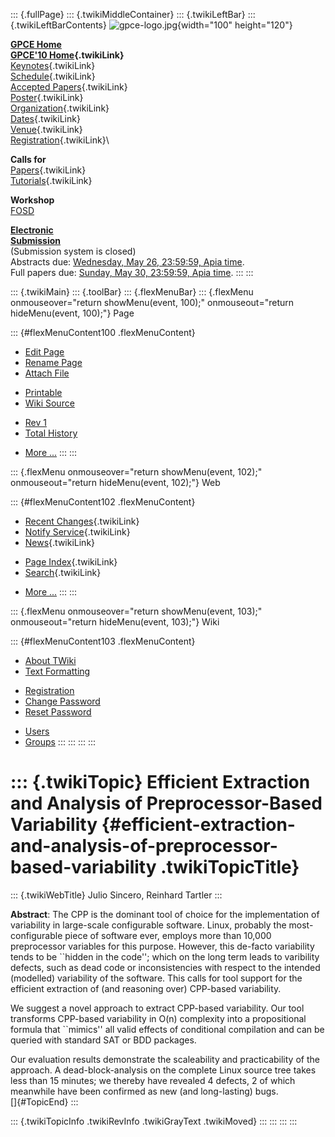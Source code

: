 ::: {.fullPage}
::: {.twikiMiddleContainer}
::: {.twikiLeftBar}
::: {.twikiLeftBarContents}
![gpce-logo.jpg](../pub/GPCE10/WebLeftBar/gpce-logo.jpg){width="100"
height="120"}

**[GPCE Home](http://program-transformation.org/Gpce)**\
**[GPCE\'10 Home](WebHome){.twikiLink}**\
[Keynotes](KeynoteSpeakers){.twikiLink}\
[Schedule](ConferenceProgram){.twikiLink}\
[Accepted Papers](AcceptedPapers){.twikiLink}\
[Poster](Poster){.twikiLink}\
[Organization](ConferenceOrganization){.twikiLink}\
[Dates](ImportantDates){.twikiLink}\
[Venue](ConferenceVenue){.twikiLink}\
[Registration](ConferenceRegistration){.twikiLink}\

**Calls for**\
[Papers](CallForPapers){.twikiLink}\
[Tutorials](CallForTutorials){.twikiLink}

**Workshop**\
[FOSD](http://www.infosun.fim.uni-passau.de/cl/staff/apel/FOSD2010/index.html)

**[Electronic\
Submission](http://www.easychair.org/conferences/?conf=gpce10)**\
(Submission system is closed)\
Abstracts due: [Wednesday, May 26, 23:59:59, Apia
time](http://www.timeanddate.com/worldclock/fixedtime.html?month=5&day=26&year=2010&hour=23&min=59&sec=59&p1=282).\
Full papers due: [Sunday, May 30, 23:59:59, Apia
time](http://www.timeanddate.com/worldclock/fixedtime.html?month=5&day=30&year=2010&hour=23&min=59&sec=59&p1=282).
:::
:::

::: {.twikiMain}
::: {.toolBar}
::: {.flexMenuBar}
::: {.flexMenu onmouseover="return showMenu(event, 100);" onmouseout="return hideMenu(event, 100);"}
Page

::: {#flexMenuContent100 .flexMenuContent}
-   [Edit
    Page](http://www.program-transformation.org/edit/GPCE10/EfficientExtractionAndAnalysisOfPreprocessorBasedVariability?t=1536828789)
-   [Rename
    Page](http://www.program-transformation.org/rename/GPCE10/EfficientExtractionAndAnalysisOfPreprocessorBasedVariability)
-   [Attach
    File](http://www.program-transformation.org/attach/GPCE10/EfficientExtractionAndAnalysisOfPreprocessorBasedVariability)

<!-- -->

-   [Printable](http://www.program-transformation.org/view/GPCE10/EfficientExtractionAndAnalysisOfPreprocessorBasedVariability?skin=print.pattern)
-   [Wiki
    Source](http://www.program-transformation.org/view/GPCE10/EfficientExtractionAndAnalysisOfPreprocessorBasedVariability?skin=text&raw=on&contenttype=text/plain)

<!-- -->

-   [Rev
    1](http://www.program-transformation.org/view/GPCE10/EfficientExtractionAndAnalysisOfPreprocessorBasedVariability?rev=1.1)
-   [Total
    History](http://www.program-transformation.org/rdiff/GPCE10/EfficientExtractionAndAnalysisOfPreprocessorBasedVariability)

<!-- -->

-   [More
    \...](http://www.program-transformation.org/oops/GPCE10/EfficientExtractionAndAnalysisOfPreprocessorBasedVariability?template=oopsmore&param1=1.1&param2=1.1)
:::
:::

::: {.flexMenu onmouseover="return showMenu(event, 102);" onmouseout="return hideMenu(event, 102);"}
Web

::: {#flexMenuContent102 .flexMenuContent}
-   [Recent Changes](WebChanges){.twikiLink}
-   [Notify Service](WebNotify){.twikiLink}
-   [News](WebNews){.twikiLink}

<!-- -->

-   [Page Index](WebIndex){.twikiLink}
-   [Search](WebSearch){.twikiLink}

<!-- -->

-   [More
    \...](http://www.program-transformation.org/oops/GPCE10/EfficientExtractionAndAnalysisOfPreprocessorBasedVariability?template=oopsmore&param1=1.1&param2=1.1)
:::
:::

::: {.flexMenu onmouseover="return showMenu(event, 103);" onmouseout="return hideMenu(event, 103);"}
Wiki

::: {#flexMenuContent103 .flexMenuContent}
-   [About
    TWiki](http://www.program-transformation.org/view/TWiki/WebHome)
-   [Text
    Formatting](http://www.program-transformation.org/view/TWiki/TextFormattingRules)

<!-- -->

-   [Registration](http://www.program-transformation.org/view/TWiki/TWikiRegistration)
-   [Change
    Password](http://www.program-transformation.org/view/TWiki/ChangePassword)
-   [Reset
    Password](http://www.program-transformation.org/view/TWiki/ResetPassword)

<!-- -->

-   [Users](http://www.program-transformation.org/view/Main/TWikiUsers)
-   [Groups](http://www.program-transformation.org/view/Main/TWikiGroups)
:::
:::
:::
:::

::: {.twikiTopic}
Efficient Extraction and Analysis of Preprocessor-Based Variability {#efficient-extraction-and-analysis-of-preprocessor-based-variability .twikiTopicTitle}
===================================================================

::: {.twikiWebTitle}
Julio Sincero, Reinhard Tartler
:::

**Abstract**: The CPP is the dominant tool of choice for the
implementation of variability in large-scale configurable software.
Linux, probably the most-configurable piece of software ever, employs
more than 10,000 preprocessor variables for this purpose. However, this
de-facto variability tends to be \`\`hidden in the code\'\'; which on
the long term leads to varibility defects, such as dead code or
inconsistencies with respect to the intended (modelled) variability of
the software. This calls for tool support for the efficient extraction
of (and reasoning over) CPP-based variability.

We suggest a novel approach to extract CPP-based variability. Our tool
transforms CPP-based variability in O(n) complexity into a propositional
formula that \`\`mimics\'\' all valid effects of conditional compilation
and can be queried with standard SAT or BDD packages.

Our evaluation results demonstrate the scaleability and practicability
of the approach. A dead-block-analysis on the complete Linux source tree
takes less than 15 minutes; we thereby have revealed 4 defects, 2 of
which meanwhile have been confirmed as new (and long-lasting) bugs.\
[]{#TopicEnd}
:::

::: {.twikiTopicInfo .twikiRevInfo .twikiGrayText .twikiMoved}
:::
:::
:::
:::
